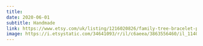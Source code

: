```yaml
---
title: 
date: 2020-06-01
subtitle: Handmade
link: https://www.etsy.com/uk/listing/1216020826/family-tree-bracelet-personalised-with
image: https://i.etsystatic.com/34641093/r/il/c6aeea/3863556460/il_1140xN.3863556460_e9c6.jpg
---
```

